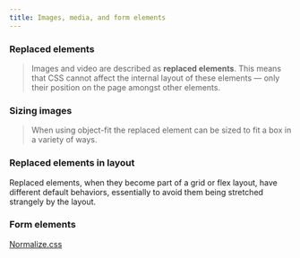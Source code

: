 ```yaml
---
title: Images, media, and form elements
---
```


### Replaced elements

> Images and video are described as **replaced elements**. This means that CSS cannot affect the internal layout of these elements — only their position on the page amongst other elements. 

### Sizing images

> When using object-fit the replaced element can be sized to fit a box in a variety of ways.

### Replaced elements in layout

Replaced elements, when they become part of a grid or flex layout, have different default behaviors, essentially to avoid them being stretched strangely by the layout.

### Form elements

[Normalize.css](https://necolas.github.io/normalize.css/)